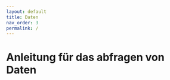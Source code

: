 ```yaml
---
layout: default
title: Daten
nav_order: 3
permalink: /
---
```


# Anleitung für das abfragen von Daten